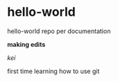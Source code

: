 # hello-world
hello-world repo per documentation


**making edits**

*kei*

first time learning how to use git
